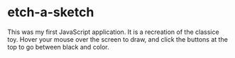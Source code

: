 # etch-a-sketch
This was my first JavaScript application. It is a recreation of the classice toy. Hover your mouse over the screen to draw, and click the buttons at the top to go between black and color.
